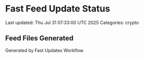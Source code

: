 # Fast Feed Update Status
Last updated: Thu Jul 31 07:33:00 UTC 2025
Categories: crypto

## Feed Files Generated

Generated by Fast Updates Workflow
